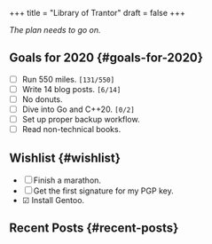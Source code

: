 +++
title = "Library of Trantor"
draft = false
+++

_The plan needs to go on._


## Goals for 2020 {#goals-for-2020}

-   ☐ Run 550 miles. <code>[131/550]</code>
-   ☐ Write 14 blog posts. <code>[6/14]</code>
-   ☐ No donuts.
-   ☐ Dive into Go and C++20. <code>[0/2]</code>
-   ☐ Set up proper backup workflow.
-   ☐ Read non-technical books.


## Wishlist {#wishlist}

-   ☐ Finish a marathon.
-   ☐ Get the first signature for my PGP key.
-   ☑ Install Gentoo.


## Recent Posts {#recent-posts}
